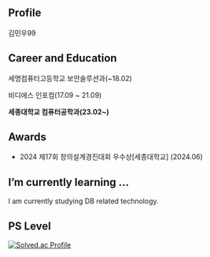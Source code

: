 ## Profile
김민우99

## **Career and Education**
세명컴퓨터고등학교 보안솔루션과(~18.02)

비디에스 인포컴(17.09 ~ 21.09)

**세종대학교 컴퓨터공학과(23.02~)**


## Awards
- 2024 제17회 창의설계경진대회 우수상[세종대학교] (2024.06)

## **I’m currently learning ...**
I am currently studying DB related technology.

## PS Level
[![Solved.ac Profile](http://mazassumnida.wtf/api/v2/generate_badge?boj=mi_nu)](https://solved.ac/mi_nu/)




<!--
<img src="https://img.shields.io/badge/Java-007396?style=flat-square&logo=Java&logoColor=white" style="height : auto; margin-left : 10px; margin-right : 10px;"/></a>&nbsp;
  
**minu0897/minu0897** is a ✨ _special_ ✨ repository because its `README.md` (this file) appears on your GitHub profile.

Here are some ideas to get you started:

- 🔭 I’m currently working on ...
- 🌱 I’m currently learning ...
- 👯 I’m looking to collaborate on ...
- 🤔 I’m looking for help with ...
- 💬 Ask me about ...
- 📫 How to reach me: ...
- 😄 Pronouns: ...
- ⚡ Fun fact: ...
-->
